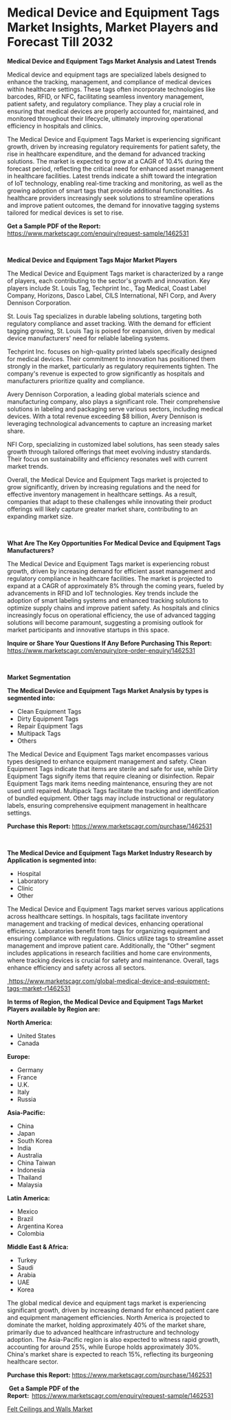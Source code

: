 <p><h1>Medical Device and Equipment Tags Market Insights, Market Players and Forecast Till 2032</h1></p><p><strong>Medical Device and Equipment Tags Market Analysis and Latest Trends</strong></p>
<p><p>Medical device and equipment tags are specialized labels designed to enhance the tracking, management, and compliance of medical devices within healthcare settings. These tags often incorporate technologies like barcodes, RFID, or NFC, facilitating seamless inventory management, patient safety, and regulatory compliance. They play a crucial role in ensuring that medical devices are properly accounted for, maintained, and monitored throughout their lifecycle, ultimately improving operational efficiency in hospitals and clinics.</p><p>The Medical Device and Equipment Tags Market is experiencing significant growth, driven by increasing regulatory requirements for patient safety, the rise in healthcare expenditure, and the demand for advanced tracking solutions. The market is expected to grow at a CAGR of 10.4% during the forecast period, reflecting the critical need for enhanced asset management in healthcare facilities. Latest trends indicate a shift toward the integration of IoT technology, enabling real-time tracking and monitoring, as well as the growing adoption of smart tags that provide additional functionalities. As healthcare providers increasingly seek solutions to streamline operations and improve patient outcomes, the demand for innovative tagging systems tailored for medical devices is set to rise.</p></p>
<p><strong>Get a Sample PDF of the Report:&nbsp;</strong> <a href="https://www.marketscagr.com/enquiry/request-sample/1462531?utm_campaign=2882&utm_medium=2&utm_source=Github&utm_content=ia&utm_term=03042025&utm_id=medical-device-and-equipment-tags">https://www.marketscagr.com/enquiry/request-sample/1462531</a></p>
<p>&nbsp;</p>
<p><strong>Medical Device and Equipment Tags Major Market Players</strong></p>
<p><p>The Medical Device and Equipment Tags market is characterized by a range of players, each contributing to the sector's growth and innovation. Key players include St. Louis Tag, Techprint Inc., Tag Medical, Coast Label Company, Horizons, Dasco Label, CILS International, NFI Corp, and Avery Dennison Corporation. </p><p>St. Louis Tag specializes in durable labeling solutions, targeting both regulatory compliance and asset tracking. With the demand for efficient tagging growing, St. Louis Tag is poised for expansion, driven by medical device manufacturers' need for reliable labeling systems.</p><p>Techprint Inc. focuses on high-quality printed labels specifically designed for medical devices. Their commitment to innovation has positioned them strongly in the market, particularly as regulatory requirements tighten. The company's revenue is expected to grow significantly as hospitals and manufacturers prioritize quality and compliance.</p><p>Avery Dennison Corporation, a leading global materials science and manufacturing company, also plays a significant role. Their comprehensive solutions in labeling and packaging serve various sectors, including medical devices. With a total revenue exceeding $8 billion, Avery Dennison is leveraging technological advancements to capture an increasing market share.</p><p>NFI Corp, specializing in customized label solutions, has seen steady sales growth through tailored offerings that meet evolving industry standards. Their focus on sustainability and efficiency resonates well with current market trends.</p><p>Overall, the Medical Device and Equipment Tags market is projected to grow significantly, driven by increasing regulations and the need for effective inventory management in healthcare settings. As a result, companies that adapt to these challenges while innovating their product offerings will likely capture greater market share, contributing to an expanding market size.</p></p>
<p>&nbsp;</p>
<p><strong>What Are The Key Opportunities For Medical Device and Equipment Tags Manufacturers?</strong></p>
<p><p>The Medical Device and Equipment Tags market is experiencing robust growth, driven by increasing demand for efficient asset management and regulatory compliance in healthcare facilities. The market is projected to expand at a CAGR of approximately 8% through the coming years, fueled by advancements in RFID and IoT technologies. Key trends include the adoption of smart labeling systems and enhanced tracking solutions to optimize supply chains and improve patient safety. As hospitals and clinics increasingly focus on operational efficiency, the use of advanced tagging solutions will become paramount, suggesting a promising outlook for market participants and innovative startups in this space.</p></p>
<p><strong>Inquire or Share Your Questions If Any Before Purchasing This Report:</strong> <a href="https://www.marketscagr.com/enquiry/pre-order-enquiry/1462531?utm_campaign=2882&utm_medium=2&utm_source=Github&utm_content=ia&utm_term=03042025&utm_id=medical-device-and-equipment-tags">https://www.marketscagr.com/enquiry/pre-order-enquiry/1462531</a></p>
<p>&nbsp;</p>
<p><strong>Market Segmentation</strong></p>
<p><strong>The Medical Device and Equipment Tags Market Analysis by types is segmented into:</strong></p>
<p><ul><li>Clean Equipment Tags</li><li>Dirty Equipment Tags</li><li>Repair Equipment Tags</li><li>Multipack Tags</li><li>Others</li></ul></p>
<p><p>The Medical Device and Equipment Tags market encompasses various types designed to enhance equipment management and safety. Clean Equipment Tags indicate that items are sterile and safe for use, while Dirty Equipment Tags signify items that require cleaning or disinfection. Repair Equipment Tags mark items needing maintenance, ensuring they are not used until repaired. Multipack Tags facilitate the tracking and identification of bundled equipment. Other tags may include instructional or regulatory labels, ensuring comprehensive equipment management in healthcare settings.</p></p>
<p><strong>Purchase this Report:&nbsp;</strong><a href="https://www.marketscagr.com/purchase/1462531?utm_campaign=2882&utm_medium=2&utm_source=Github&utm_content=ia&utm_term=03042025&utm_id=medical-device-and-equipment-tags">https://www.marketscagr.com/purchase/1462531</a></p>
<p>&nbsp;</p>
<p><strong>The Medical Device and Equipment Tags Market Industry Research by Application is segmented into:</strong></p>
<p><ul><li>Hospital</li><li>Laboratory</li><li>Clinic</li><li>Other</li></ul></p>
<p><p>The Medical Device and Equipment Tags market serves various applications across healthcare settings. In hospitals, tags facilitate inventory management and tracking of medical devices, enhancing operational efficiency. Laboratories benefit from tags for organizing equipment and ensuring compliance with regulations. Clinics utilize tags to streamline asset management and improve patient care. Additionally, the "Other" segment includes applications in research facilities and home care environments, where tracking devices is crucial for safety and maintenance. Overall, tags enhance efficiency and safety across all sectors.</p></p>
<p><a href="https://www.marketscagr.com/global-medical-device-and-equipment-tags-market-r1462531?utm_campaign=2882&utm_medium=2&utm_source=Github&utm_content=ia&utm_term=03042025&utm_id=medical-device-and-equipment-tags">&nbsp;https://www.marketscagr.com/global-medical-device-and-equipment-tags-market-r1462531</a></p>
<p><strong>In terms of Region, the Medical Device and Equipment Tags Market Players available by Region are:</strong></p>
<p>
    <p> <strong> North America: </strong>
        <ul>
            <li>United States</li>
            <li>Canada</li>
        </ul>
        </p> 
    <p> <strong> Europe: </strong>
        <ul>
            <li>Germany</li>
            <li>France</li>
            <li>U.K.</li>
            <li>Italy</li>
            <li>Russia</li>
        </ul>
        </p> 
    <p> <strong> Asia-Pacific: </strong>
        <ul>
            <li>China</li>
            <li>Japan</li>
            <li>South Korea</li>
            <li>India</li>
            <li>Australia</li>
            <li>China Taiwan</li>
            <li>Indonesia</li>
            <li>Thailand</li>
            <li>Malaysia</li>
        </ul>
        </p> 
    <p> <strong> Latin America: </strong>
        <ul>
            <li>Mexico</li>
            <li>Brazil</li>
            <li>Argentina Korea</li>
            <li>Colombia</li>
        </ul>
        </p> 
    <p> <strong> Middle East & Africa: </strong>
        <ul>
            <li>Turkey</li>
            <li>Saudi</li>
            <li>Arabia</li>
            <li>UAE</li>
            <li>Korea</li>
        </ul>
    </p>
    </p>
<p><p>The global medical device and equipment tags market is experiencing significant growth, driven by increasing demand for enhanced patient care and equipment management efficiencies. North America is projected to dominate the market, holding approximately 40% of the market share, primarily due to advanced healthcare infrastructure and technology adoption. The Asia-Pacific region is also expected to witness rapid growth, accounting for around 25%, while Europe holds approximately 30%. China's market share is expected to reach 15%, reflecting its burgeoning healthcare sector.</p></p>
<p><strong>Purchase this Report: </strong><a href="https://www.marketscagr.com/purchase/1462531?utm_campaign=2882&utm_medium=2&utm_source=Github&utm_content=ia&utm_term=03042025&utm_id=medical-device-and-equipment-tags">https://www.marketscagr.com/purchase/1462531</a></p>
<p>&nbsp;<strong>Get a Sample PDF of the Report:&nbsp;&nbsp;</strong><a href="https://www.marketscagr.com/enquiry/request-sample/1462531?utm_campaign=2882&utm_medium=2&utm_source=Github&utm_content=ia&utm_term=03042025&utm_id=medical-device-and-equipment-tags">https://www.marketscagr.com/enquiry/request-sample/1462531</a></p>
<p><strong></strong></p>
<p><p><a href="https://github.com/carendesrochers299/Market-Research-Report-List-1/blob/main/felt-ceilings-and-walls-market.md?utm_campaign=2882&utm_medium=2&utm_source=Github&utm_content=ia&utm_term=03042025&utm_id=medical-device-and-equipment-tags">Felt Ceilings and Walls Market</a></p></p>